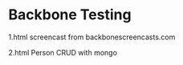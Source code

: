 Backbone Testing
===============

1.html screencast from backbonescreencasts.com

2.html Person CRUD with mongo
